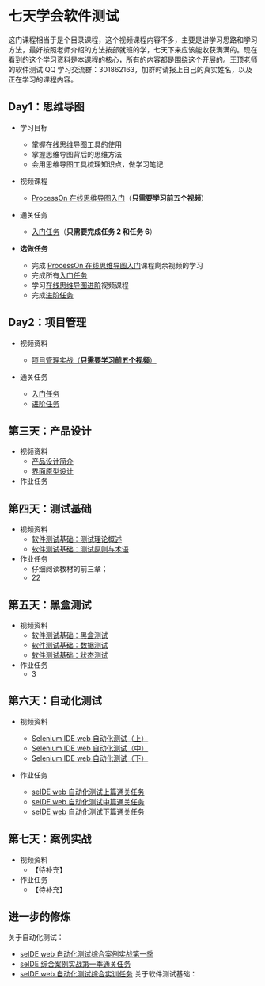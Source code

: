 # 七天学会软件测试
这门课程相当于是个目录课程，这个视频课程内容不多，主要是讲学习思路和学习方法，最好按照老师介绍的方法按部就班的学，七天下来应该能收获满满的。现在看到的这个学习资料是本课程的核心，所有的内容都是围绕这个开展的。王顶老师的软件测试 QQ 学习交流群：301862163，加群时请报上自己的真实姓名，以及正在学习的课程内容。

## Day1：思维导图

- 学习目标  
  - 掌握在线思维导图工具的使用  
  - 掌握思维导图背后的思维方法  
  - 会用思维导图工具梳理知识点，做学习笔记  
  
- 视频课程    
  - [ProcessOn 在线思维导图入门](http://edu.51cto.com/course/course_id-6453.html)（**只需要学习前五个视频**）  

- 通关任务  
  - [入门任务](https://github.com/wangding/courses/blob/master/mindmap/assignment.md#入门任务)（**只需要完成任务 2 和任务 6**）  

- **选做任务**  
  - 完成 [ProcessOn 在线思维导图入门](http://edu.51cto.com/course/course_id-6453.html)课程剩余视频的学习  
  - 完成所有[入门任务](https://github.com/wangding/courses/blob/master/mindmap/assignment.md#入门任务)  
  - 学习[在线思维导图进阶](http://edu.51cto.com/course/course_id-7126.html)视频课程  
  - 完成[进阶任务](https://github.com/wangding/courses/blob/master/mindmap/assignment.md#进阶任务)  

## Day2：项目管理

- 视频资料  
  - [项目管理实战（**只需要学习前五个视频**）](http://edu.51cto.com/course/course_id-1055.html)  
  
- 通关任务
  - [入门任务](https://github.com/wangding/courses/blob/master/redmine/task01.md#入门任务)
  - [进阶任务](https://github.com/wangding/courses/blob/master/redmine/task01.md#进阶任务)
  
## 第三天：产品设计
- 视频资料
  - [产品设计简介](http://edu.51cto.com/course/course_id-6407.html)
  - [界面原型设计](http://edu.51cto.com/course/course_id-6438.html)
- 作业任务
  
## 第四天：测试基础
- 视频资料
  - [软件测试基础：测试理论概述](http://edu.51cto.com/lesson/id-20600.html)
  - [软件测试基础：测试原则与术语](http://edu.51cto.com/lesson/id-20603.html)
- 作业任务
  - 仔细阅读教材的前三章；
  - 22
  
## 第五天：黑盒测试
- 视频资料
  - [软件测试基础：黑盒测试](http://edu.51cto.com/lesson/id-20610.html)
  - [软件测试基础：数据测试](http://edu.51cto.com/lesson/id-20611.html)
  - [软件测试基础：状态测试](http://edu.51cto.com/lesson/id-20612.html)
- 作业任务
  - 3
  
## 第六天：自动化测试
- 视频资料
  - [Selenium IDE web 自动化测试（上）](http://edu.51cto.com/course/course_id-7320.html)  
  - [Selenium IDE web 自动化测试（中）](http://edu.51cto.com/course/course_id-7425.html)
  - [Selenium IDE web 自动化测试（下）](http://edu.51cto.com/course/course_id-7578.html)

- 作业任务
  - [seIDE web 自动化测试上篇通关任务](https://github.com/wangding/courses/blob/master/seleniumIDE/assignment1.md)
  - [seIDE web 自动化测试中篇通关任务](https://github.com/wangding/courses/blob/master/seleniumIDE/assignment2.md)
  - [seIDE web 自动化测试下篇通关任务](https://github.com/wangding/courses/blob/master/seleniumIDE/assignment3.md)

  
## 第七天：案例实战
- 视频资料
  - 【待补充】
- 作业任务
  - 【待补充】

## 进一步的修炼
关于自动化测试：
  - [seIDE web 自动化测试综合案例实战第一季](http://edu.51cto.com/course/course_id-7864.htm)
  - [seIDE 综合案例实战第一季通关任务](https://github.com/wangding/courses/blob/master/seIDEPracticeCase/task01.md)
  - [seIDE web 自动化测试综合实训任务](https://github.com/wangding/courses/blob/master/seleniumIDE/assignment4.md)
关于软件测试基础：
